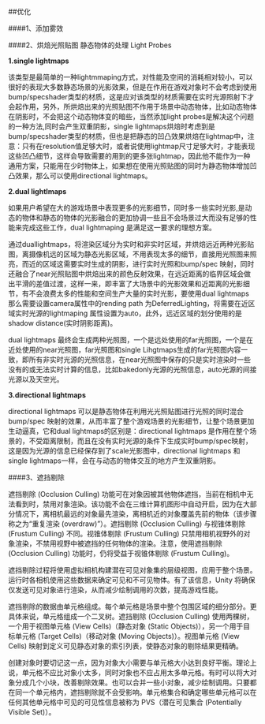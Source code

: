 ##优化

####1、添加雾效

####2、烘焙光照贴图
    静态物体的处理
    Light Probes

**1.single lightmaps**

该类型是最简单的一种lightmmaping方式，对性能及空间的消耗相对较小，可以很好的表现大多数静态场景的光影效果，但是在作用在游戏对象时不会考虑到使用bump/specshader类型的材质，这是应对该类型的材质需要在实时光源照射下才会起作用，另外，所烘焙出来的光照贴图不作用于场景中动态物体，比如动态物体在阴影时，不会把这个动态物体变的暗些，当然添加light probes是解决这个问题的一种方法,同时会产生双重阴影，single lightmaps烘焙时考虑到是bump/specshader类型的材质，但也是把静态的凹凸效果烘焙在lightmap中，注意：只有在resolution值足够大时，或者说使用lightmap尺寸足够大时，才能表现这些凹凸细节，这样会导致需要的用到的更多张lightmap，因此他不能作为一种通用方案，只能用在少时物体上，如果想在使用光照贴图的同时为静态物体增加凹凸效果，那么可以使用directional lightmaps。

**2.dual lightlmaps**

如果用户希望在大的游戏场景中表现更多的光影细节，同时多一些实时光影,是动态的物体和静态的物体的光影融合的更加协调一些且不会场景过大而没有足够的性能来完成这些工作，dual lightmaping 是满足这一要求的理想方案。

通过duallightmaps，将渲染区域分为实时和非实时区域，并烘焙远近两种光影贴图，离摄像机远的区域为静态光影区域，不用表现太多的细节，直接用光照图来照亮，而近的区域这需要实时生成的阴影，进行实时光照和bump/spec 映射，同时还融合了near光照贴图中烘焙出来的颜色反射效果，在远近距离的临界区域会做出平滑的差值过渡，这样一来，即丰富了大场景中的光影效果和近距离的光影细节，有不会浪费太多的性能和空间生产大量的实时光影，要使用dual lightmaps 那么需要设置camera属性中的rending path 为DeferredLighting，将需要在近区域实时光源的lightmaping 属性设置为auto，此外，远近区域的划分使用的是shadow distance(实时阴影距离)。

dual lightmaps 最终会生成两种光照图，一个是远处使用的far光照图，一个是在近处使用的near光照图，far光照图和single Lihgtmaps生成的far光照图内容一致，即所有非实时光源的光照信息，在near光照图中保存的只是实时渲染时一些没有的或无法实时计算的信息，比如bakedonly光源的光照信息，auto光源的间接光源以及天空光。

**3.directional  lightmaps**

directional lightmaps 可以是静态物体在利用光光照贴图进行光照的同时混合bump/spec 映射的效果，从而丰富了整个游戏场景的光影细节，让整个场景更加生动逼真，它和dual lightmaps的区别是：directional lightmaps 是作用在整个场景的，不受距离限制，而且在没有实时光源的条件下生成实时bump/spec映射，这是因为光源的信息已经保存到了scale光影图中，directional lightmaps 和single lightmaps一样，会在与动态的物体交互的地方产生双重阴影。


####3、遮挡剔除

遮挡剔除 (Occlusion Culling) 功能可在对象因被其他物体遮挡，当前在相机中无法看到时，禁用对象渲染。该功能不会在三维计算机图形中自动开启，因为在大部分情况下，离相机最远的对象最先渲染，离相机近的对象覆盖先前的物体（该步骤称之为“重复渲染 (overdraw)”）。遮挡剔除 (Occlusion Culling) 与视锥体剔除 (Frustum Culling) 不同。视锥体剔除 (Frustum Culling) 只禁用相机视野外的对象渲染，不禁用视野中被遮挡的任何物体的渲染。注意，使用遮挡剔除 (Occlusion Culling) 功能时，仍将受益于视锥体剔除 (Frustum Culling)。

遮挡剔除过程将使用虚拟相机构建潜在可见对象集的层级视图，应用于整个场景。运行时各相机使用这些数据来确定可见和不可见物体。有了该信息，Unity 将确保仅发送可见对象进行渲染，从而减少绘制调用的次数，提高游戏性能。

遮挡剔除的数据由单元格组成。每个单元格是场景中整个包围区域的细分部分。更具体来说，单元格组成一个二叉树。遮挡剔除 (Occlusion Culling) 使用两棵树，一个用于视图单元格 (View Cells)（静态对象 (Static Objects)），另一个用于目标单元格 (Target Cells)（移动对象 (Moving Objects)）。视图单元格 (View Cells) 映射到定义可见静态对象的索引列表，使静态对象的剔除结果更精确。

创建对象时要切记这一点，因为对象大小需要与单元格大小达到良好平衡。理论上说，单元格不应比对象小太多，同时对象也不应占用太多单元格。有时可以将大对象分成几个小块，改善剔除效果。也可以合并一些小对象，减少绘制调用。只要都在同一个单元格内，遮挡剔除就不会受影响。单元格集合和确定哪些单元格可以在任何其他单元格中可见的可见性信息被称为 PVS（潜在可见集合 (Potentially Visible Set)）。